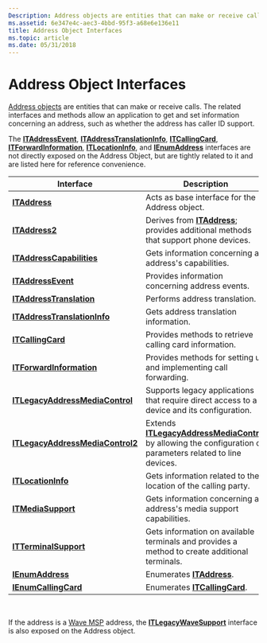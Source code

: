 ```yaml
---
Description: Address objects are entities that can make or receive calls. The related interfaces and methods allow an application to get and set information concerning an address, such as whether the address has caller ID support.
ms.assetid: 6e347e4c-aec3-4bbd-95f3-a68e6e136e11
title: Address Object Interfaces
ms.topic: article
ms.date: 05/31/2018
---
```


# Address Object Interfaces

[Address objects](address-object.md) are entities that can make or receive calls. The related interfaces and methods allow an application to get and set information concerning an address, such as whether the address has caller ID support.

The [**ITAddressEvent**](/windows/desktop/api/tapi3if/nn-tapi3if-itaddressevent), [**ITAddressTranslationInfo**](/windows/desktop/api/tapi3if/nn-tapi3if-itaddresstranslationinfo), [**ITCallingCard**](/windows/desktop/api/tapi3if/nn-tapi3if-itcallingcard), [**ITForwardInformation**](/windows/desktop/api/tapi3if/nn-tapi3if-itforwardinformation), [**ITLocationInfo**](/windows/desktop/api/tapi3if/nn-tapi3if-itlocationinfo), and [**IEnumAddress**](/windows/desktop/api/tapi3if/nn-tapi3if-ienumaddress) interfaces are not directly exposed on the Address Object, but are tightly related to it and are listed here for reference convenience.



| Interface                                                            | Description                                                                                                                                     |
|----------------------------------------------------------------------|-------------------------------------------------------------------------------------------------------------------------------------------------|
| [**ITAddress**](/windows/desktop/api/tapi3if/nn-tapi3if-itaddress)                                       | Acts as base interface for the Address object.                                                                                                  |
| [**ITAddress2**](/windows/desktop/api/tapi3if/nn-tapi3if-itaddress2)                                     | Derives from [**ITAddress**](/windows/desktop/api/tapi3if/nn-tapi3if-itaddress); provides additional methods that support phone devices.                                            |
| [**ITAddressCapabilities**](/windows/desktop/api/tapi3if/nn-tapi3if-itaddresscapabilities)               | Gets information concerning an address's capabilities.                                                                                          |
| [**ITAddressEvent**](/windows/desktop/api/tapi3if/nn-tapi3if-itaddressevent)                             | Provides information concerning address events.                                                                                                 |
| [**ITAddressTranslation**](/windows/desktop/api/tapi3if/nn-tapi3if-itaddresstranslation)                 | Performs address translation.                                                                                                                   |
| [**ITAddressTranslationInfo**](/windows/desktop/api/tapi3if/nn-tapi3if-itaddresstranslationinfo)         | Gets address translation information.                                                                                                           |
| [**ITCallingCard**](/windows/desktop/api/tapi3if/nn-tapi3if-itcallingcard)                               | Provides methods to retrieve calling card information.                                                                                          |
| [**ITForwardInformation**](/windows/desktop/api/tapi3if/nn-tapi3if-itforwardinformation)                 | Provides methods for setting up and implementing call forwarding.                                                                               |
| [**ITLegacyAddressMediaControl**](/windows/desktop/api/tapi3if/nn-tapi3if-itlegacyaddressmediacontrol)   | Supports legacy applications that require direct access to a device and its configuration.                                                      |
| [**ITLegacyAddressMediaControl2**](/windows/desktop/api/Tapi3if/nn-tapi3if-itlegacyaddressmediacontrol2) | Extends [**ITLegacyAddressMediaControl**](/windows/desktop/api/tapi3if/nn-tapi3if-itlegacyaddressmediacontrol) by allowing the configuration of parameters related to line devices. |
| [**ITLocationInfo**](/windows/desktop/api/tapi3if/nn-tapi3if-itlocationinfo)                             | Gets information related to the location of the calling party.                                                                                  |
| [**ITMediaSupport**](/windows/desktop/api/tapi3if/nn-tapi3if-itmediasupport)                             | Gets information concerning an address's media support capabilities.                                                                            |
| [**ITTerminalSupport**](https://msdn.microsoft.com/library/ms733156(v=VS.85).aspx)                       | Gets information on available terminals and provides a method to create additional terminals.                                                   |
| [**IEnumAddress**](/windows/desktop/api/tapi3if/nn-tapi3if-ienumaddress)                                 | Enumerates [**ITAddress**](/windows/desktop/api/tapi3if/nn-tapi3if-itaddress).                                                                                                      |
| [**IEnumCallingCard**](/windows/desktop/api/tapi3if/nn-tapi3if-ienumcallingcard)                         | Enumerates [**ITCallingCard**](/windows/desktop/api/tapi3if/nn-tapi3if-itcallingcard).                                                                                              |



 

If the address is a [Wave MSP](wave-msp.md) address, the [**ITLegacyWaveSupport**](/windows/desktop/api/tapi3if/nn-tapi3if-itlegacywavesupport) interface is also exposed on the Address object.

 

 



